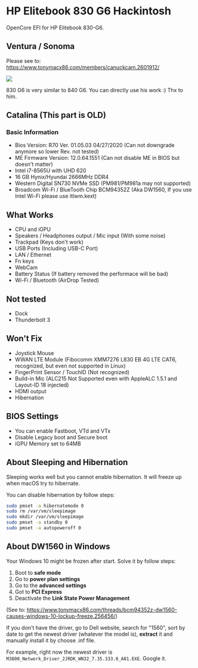 # HP Elitebook 830 G6 Hackintosh

OpenCore EFI for HP Elitebook 830-G6.

## Ventura / Sonoma

Please see to:
https://www.tonymacx86.com/members/canuckcam.2601912/

![](https://tva1.sinaimg.cn/large/007S8ZIlgy1gi2agfk1frj31hc0u013g.jpg)

830 G6 is very similar to 840 G6.
You can directly use his work :) Thx to him.

## Catalina (This part is OLD)

### Basic Information

- Bios Version: R70 Ver. 01.05.03  04/27/2020 (Can not downgrade anymore so lower Rev. not tested)
- ME Firmware Version: 12.0.64.1551 (Can not disable ME in BIOS but doesn't matter)
- Intel i7-8565U with UHD 620
- 16 GB Hynix/Hyundai 2666MHz DDR4
- Western Digital SN730 NVMe SSD (PM981/PM981a may not supported)
- Broadcom Wi-Fi / BlueTooth Chip BCM94352Z (Aka DW1560, If you use Intel Wi-Fi please use itlwm.kext)

## What Works

- CPU and iGPU
- Speakers /  Headphones output / Mic input (With some noise)
- Trackpad (Keys don't work)
- USB Ports (Including USB-C Port)
- LAN / Ethernet
- Fn keys
- WebCam
- Battery Status (If battery removed the performace will be bad)
- Wi-Fi / Bluetooth (AirDrop Tested)

## Not tested

- Dock
- Thunderbolt 3

## Won't Fix

- Joystick Mouse
- WWAN LTE Module (Fibocomm XMM7276 L830 EB 4G LTE CAT6, recognized, but even not supported in Linux)
- FingerPrint Sensor / TouchID (Not recognized)
- Build-in Mic (ALC215 Not Supported even with AppleALC 1.5.1 and Layout-ID 18 injected)
- HDMI output
- Hibernation

## BIOS Settings

- You can enable Fastboot, VTd and VTx
- Disable Legacy boot and Secure boot
- iGPU Memory set to 64MB

## About Sleeping and Hibernation

Sleeping works well but you cannot enable hibernation. It will freeze up when macOS try to hibernate.

You can disable hibernation by follow steps:

```bash
sudo pmset -a hibernatemode 0
sudo rm /var/vm/sleepimage
sudo mkdir /var/vm/sleepimage
sudo pmset -a standby 0
sudo pmset -a autopoweroff 0
```

## About DW1560 in Windows

Your Windows 10 might be frozen after start. Solve it by follow steps:

1. Boot to **safe mode**
2. Go to **power plan settings**
3. Go to the **advanced settings**
4. Got to **PCI Express**
5. Deactivate the **Link State Power Management**

(See to: https://www.tonymacx86.com/threads/bcm94352z-dw1560-causes-windows-10-lockup-freeze.256456/)

If you don't have the driver, go to Dell website, search for "1560", sort by date to get the newest driver (whatever the model is), **extract** it and manually install it by choose .inf file.

For example, right now the newest driver is `M3800_Network_Driver_2JRDK_WN32_7.35.333.0_A01.EXE`. Google it.
